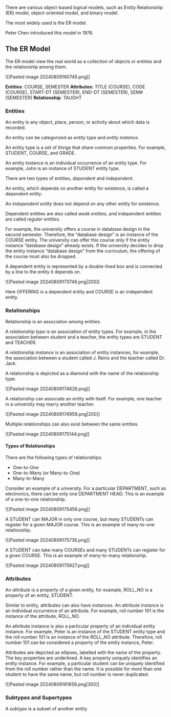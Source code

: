 There are various object-based logical models, such as Entity Relationship (ER) model, object-oriented model, and binary model.

The most widely used is the ER model. 

Peter Chen introduced this model in 1976.

## The ER Model

The ER model view the real world as a collection of objects or entities and the relationship among them.

![[Pasted image 20240809160745.png]]

**Entities**: COURSE, SEMESTER
**Attributes**: TITLE (COURSE), CODE (COURSE), START-DT (SEMESTER), END-DT (SEMESTER), SEM# (SEMESTER)
**Relationship**: TAUGHT

### Entities

An entity is any object, place, person, or activity about which data is recorded.

An entity can be categorized as *entity type* and *entity instance*.

An entity type is a set of things that share common properties. For example, STUDENT, COURSE, and GRADE.

An entity instance is an individual occurrence of an entity type. For example,  John is an instance of STUDENT entity type.

There are two types of entities, *dependent* and *independent*.

An entity, which depends on another entity for existence, is called a *dependent entity*.

An *independent entity* does not depend on any other entity for existence.

Dependent entities are also called *weak entities*, and independent entities are called *regular entities*.

For example, the university offers a course in database design in the second semester. Therefore, the “database design” is an instance of the COURSE entity. The university can offer this course only if the entity instance “database design” already exists. If the university decides to drop the entity instance “database design” from the curriculum, the offering of the course must also be dropped.

A dependent entity is represented by a double-lined box and is connected by a line to the entity it depends on.

![[Pasted image 20240809173746.png|200]]

Here OFFERING is a dependent entity and COURSE is an independent entity.

### Relationships

Relationship is an association among entities.

A *relationship type* is an association of entity types. For example, in the association between student and a teacher, the entity types are STUDENT and TEACHER.

A *relationship instance* is an association of entity instances, for example, the association between a student called J. Reins and the teacher called Dr. Jack.

A relationship is depicted as a diamond with the name of the relationship type.

![[Pasted image 20240809174826.png]]

A relationship can associate an entity with itself. For example, one teacher in a university may marry another teacher.

![[Pasted image 20240809174959.png|200]]

Multiple relationships can also exist between the same entities.

![[Pasted image 20240809175144.png]]

#### Types of Relationships

There are the following types of relationships:
- One-to-One
- One-to-Many (or Many-to-One)
- Many-to-Many

Consider an example of a university. For a particular DEPARTMENT, such as electronics, there can be only one DEPARTMENT HEAD. This is an example of a one-to-one relationship.

![[Pasted image 20240809175456.png]]

A STUDENT can MAJOR in only one course, but many STUDENTs can register for a given MAJOR course. This is an example of many-to-one relationship.

![[Pasted image 20240809175736.png]]

A STUDENT can take many COURSEs and many STUDENTs can register for a given COURSE. This is an example of many-to-many relationship.

![[Pasted image 20240809175927.png]]

### Attributes

An *attribute* is a property of a given entity, for example, ROLL_NO is a property of an entity, STUDENT.

Similar to entity, attributes can also have instances. An attribute instance is an individual occurrence of an attribute. For example, roll number 101 is the instance of the attribute, ROLL_NO.

An attribute instance is also a particular property of an individual entity instance. For example, Peter is an instance of the STUDENT entity type and the roll number 101 is an instance of the ROLL_NO attribute. Therefore, roll number 101 can be considered a property of the entity instance, Peter.

Attributes are depicted as ellipses, labelled with the name of the property. The key properties are underlined. A key property uniquely identifies an entity instance. For example, a particular student can be uniquely identified from the roll number rather than the name. It is possible for more than one student to have the same name, but roll number is never duplicated.

![[Pasted image 20240809181659.png|300]]

### Subtypes and Supertypes

A *subtype* is a subset of another entity